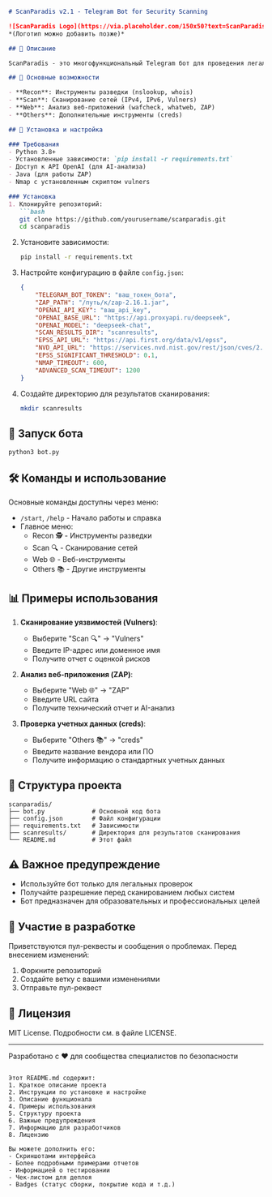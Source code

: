 ```markdown
# ScanParadis v2.1 - Telegram Bot for Security Scanning

![ScanParadis Logo](https://via.placeholder.com/150x50?text=ScanParadis) 
*(Логотип можно добавить позже)*

## 📌 Описание

ScanParadis - это многофункциональный Telegram бот для проведения легальных проверок безопасности. Бот предоставляет набор инструментов для разведки, сканирования сетей, анализа веб-приложений и проверки уязвимостей.

## 🌟 Основные возможности

- **Recon**: Инструменты разведки (nslookup, whois)
- **Scan**: Сканирование сетей (IPv4, IPv6, Vulners)
- **Web**: Анализ веб-приложений (wafcheck, whatweb, ZAP)
- **Others**: Дополнительные инструменты (creds)

## 🔧 Установка и настройка

### Требования
- Python 3.8+
- Установленные зависимости: `pip install -r requirements.txt`
- Доступ к API OpenAI (для AI-анализа)
- Java (для работы ZAP)
- Nmap с установленным скриптом vulners

### Установка
1. Клонируйте репозиторий:
   ```bash
   git clone https://github.com/yourusername/scanparadis.git
   cd scanparadis
   ```

2. Установите зависимости:
   ```bash
   pip install -r requirements.txt
   ```

3. Настройте конфигурацию в файле `config.json`:
   ```json
   {
       "TELEGRAM_BOT_TOKEN": "ваш_токен_бота",
       "ZAP_PATH": "/путь/к/zap-2.16.1.jar",
       "OPENAI_API_KEY": "ваш_api_key",
       "OPENAI_BASE_URL": "https://api.proxyapi.ru/deepseek",
       "OPENAI_MODEL": "deepseek-chat",
       "SCAN_RESULTS_DIR": "scanresults",
       "EPSS_API_URL": "https://api.first.org/data/v1/epss",
       "NVD_API_URL": "https://services.nvd.nist.gov/rest/json/cves/2.0",
       "EPSS_SIGNIFICANT_THRESHOLD": 0.1,
       "NMAP_TIMEOUT": 600,
       "ADVANCED_SCAN_TIMEOUT": 1200
   }
   ```

4. Создайте директорию для результатов сканирования:
   ```bash
   mkdir scanresults
   ```

## 🚀 Запуск бота
```bash
python3 bot.py
```

## 🛠 Команды и использование

Основные команды доступны через меню:
- `/start`, `/help` - Начало работы и справка
- Главное меню:
  - Recon 🕵️ - Инструменты разведки
  - Scan 🔍 - Сканирование сетей
  - Web 🌐 - Веб-инструменты
  - Others 📚 - Другие инструменты

## 📊 Примеры использования

1. **Сканирование уязвимостей (Vulners)**:
   - Выберите "Scan 🔍" → "Vulners"
   - Введите IP-адрес или доменное имя
   - Получите отчет с оценкой рисков

2. **Анализ веб-приложения (ZAP)**:
   - Выберите "Web 🌐" → "ZAP"
   - Введите URL сайта
   - Получите технический отчет и AI-анализ

3. **Проверка учетных данных (creds)**:
   - Выберите "Others 📚" → "creds"
   - Введите название вендора или ПО
   - Получите информацию о стандартных учетных данных

## 📁 Структура проекта
```
scanparadis/
├── bot.py             # Основной код бота
├── config.json        # Файл конфигурации
├── requirements.txt   # Зависимости
├── scanresults/       # Директория для результатов сканирования
└── README.md          # Этот файл
```

## ⚠️ Важное предупреждение
- Используйте бот только для легальных проверок
- Получайте разрешение перед сканированием любых систем
- Бот предназначен для образовательных и профессиональных целей

## 🤝 Участие в разработке
Приветствуются пул-реквесты и сообщения о проблемах. Перед внесением изменений:
1. Форкните репозиторий
2. Создайте ветку с вашими изменениями
3. Отправьте пул-реквест

## 📜 Лицензия
MIT License. Подробности см. в файле LICENSE.

---

Разработано с ❤️ для сообщества специалистов по безопасности
``` 

Этот README.md содержит:
1. Краткое описание проекта
2. Инструкции по установке и настройке
3. Описание функционала
4. Примеры использования
5. Структуру проекта
6. Важные предупреждения
7. Информацию для разработчиков
8. Лицензию

Вы можете дополнить его:
- Скриншотами интерфейса
- Более подробными примерами отчетов
- Информацией о тестировании
- Чек-листом для деплоя
- Badges (статус сборки, покрытие кода и т.д.)